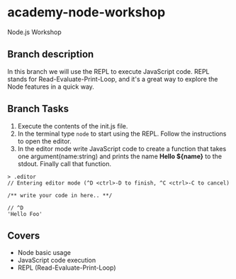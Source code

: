 # academy-node-workshop

Node.js Workshop

## Branch description

In this branch we will use the REPL to execute JavaScript code.
REPL stands for Read-Evaluate-Print-Loop, and it's a great way to explore
the Node features in a quick way.

## Branch Tasks

1. Execute the contents of the init.js file.
2. In the terminal type ```node``` to start using the REPL. Follow the instructions to open the editor.
3. In the editor mode write JavaScript code to create a function that takes one argument(name:string) and prints the name
__Hello ${name}__ to the stdout. Finally call that function.

```
> .editor
// Entering editor mode (^D <ctrl>-D to finish, ^C <ctrl>-C to cancel)

/** write your code in here.. **/

// ^D
'Hello Foo'
```

## Covers

- Node basic usage
- JavaScript code execution
- REPL (Read-Evaluate-Print-Loop)
